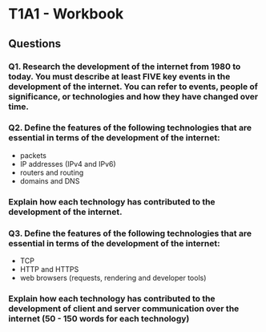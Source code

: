 # T1A1 - Workbook

## Questions

### Q1. **Research** the development of the internet from 1980 to today. You must describe at least FIVE key events in the development of the internet. You can refer to events, people of significance, or technologies and how they have changed over time.

### Q2. **Define** the features of the following technologies that are essential in terms of the development of the internet:
 - packets
 - IP addresses (IPv4 and IPv6)
 - routers and routing
 - domains and DNS

### **Explain** how each technology has contributed to the development of the internet.

### Q3. **Define** the features of the following technologies that are essential in terms of the development of the internet:
 - TCP
 - HTTP and HTTPS
 - web browsers (requests, rendering and developer tools)

###  **Explain** how each technology has contributed to the development of client and server communication over the internet (50 - 150 words for each technology)